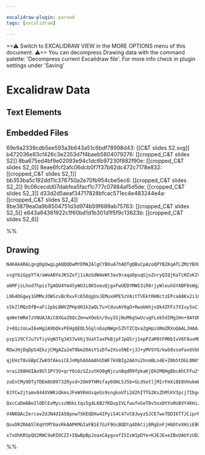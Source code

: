 ```yaml
---

excalidraw-plugin: parsed
tags: [excalidraw]

---
```

==⚠  Switch to EXCALIDRAW VIEW in the MORE OPTIONS menu of this document. ⚠== You can decompress Drawing data with the command palette: 'Decompress current Excalidraw file'. For more info check in plugin settings under 'Saving'


# Excalidraw Data
## Text Elements
## Embedded Files
69e9a2339cdb5ee593a3b643a51c6bdf78998d43: [[C&T slides S2.svg]]
b472036e83cf426c3e2353d7f4baeb5804079276: [[cropped_C&T slides S2]]
8ba675ed4bf9e02093e94c1dc6b97230f882f90e: [[cropped_C&T slides S2_0]]
8eae6fcf2afc06dcb0f7f37b62dc472c7178e832: [[cropped_C&T slides S2_1]]
bb353ba5c192dd11c376750a2e70fb954cbe5ec6: [[cropped_C&T slides S2_2]]
9c06cecdd07dabfea5facf1c777c07884af5d5de: [[cropped_C&T slides S2_3]]
d33d2d5aeaf34717828bfcac571ec4e483244e4a: [[cropped_C&T slides S2_4]]
8be3879ea0a9b8504751d3d974b59f689ab75763: [[cropped_C&T slides S2_5]]
e643a64361922c1f60bd1d1b301d1f5f9c13623b: [[cropped_C&T slides S2_6]]

%%
## Drawing
```compressed-json
N4KAkARALgngDgUwgLgAQQQDwMYEMA2AlgCYBOuA7hADTgQBuCpAzoQPYB2KqATLZMzYBXUtiRoIACyhQ4zZAHoFAc0JRJQgEYA6bGwC2CgF7N6hbEcK4OCtptbErHALRY8RMpWdx8Q1TdIEfARcZgRmBShcZQUebQBmbQAGGjoghH0EDihmbgBtcDBQMBKIEm4INgoAVgA2NhgYfVSSyFhECsJ9aKR+UsxuZwBOau1q+Nr4gEYAdmqZmZ4ADmqh

vsgYbiGppYT4/aWeABYeJKSZofj1iAoSdW4eWt3ax9raqaOpuqGjoZnryQIQjKaTcHZxKZvGZLS7HIY8bbXazKYLcJLXZhQUhsADWCAAwmx8GxSBUAMRnSkpa6aXDYHHKbFCDjEQnE0kSLHWZhwXCBbItUoAM0I+HwAGVYKiJJI6RpAoKBFjcQgAOp3SRgjHKvGSmDS9CCDyKiBMkEccK5NBTa5sXnYNSba1na5MlkW5hW1AcIRijEIBDEbjQ6or

a6MFjsLhod7hpisTgAOU4Ym4SyWU3i8KSoeuQjgxFwUEDYMWS3iR0rjyWleuhGYABF0sWg2ghQQwtdGcI4ABJYhevIAXRpwhZAFFgplsoOR4VIEQODjuD6/fOIMT6SW2x2ENcRcF+xVNEdFkkJghy9ghSdath4ggePFxsQZjfaQhNKGkkdzvCZrUJrMO44ioAUrRgDa86QfOc6tGULJYBUuAzBAhQAL59MUpTlBIQwAKrFviCAANJGCa7SgWU3TK

L064DGgwy1GMMxJOWSzvBcRxvFc65OqgUxJEMuxHPE5zVAitTVEktRHNctzEPcaA8Kx2i1CMrEVn8SSQrW66AsCoLWksSTaAslZTFMyzVFWfxIhwKKgei66YtieJsiS5JUmcJq0vS3bMqyRKeZy5AcDyfJZFAJoHhKUpUbK2DynR8GuSq6qKZq1ram5CB6gaEBGuUrrCOalpauudp0o6YIuuubrEB6Xqrvg/rbqgXE8Hw64Rgm0YCZMcaRkmKagT

s5kZlMQzOfB+aFi2pbLBWVZPHp8H1k2wQLTu+CduuAV9gO+RwaUmhjsQk4ZFFs7XIuy5oC1t1sFuraoO2u17uuB4IEeEhLLStRzIGRyaEKQwIEkpyXAgPzYFMxDYLUmh/E+SRCumPBg0kKWlMBBCgeBrRQRBUywXWiEMeguBLGhJSYYU2GQLh6DEA2cAAFKaPotRCBR8BUV0PQmpTTHaBxPCzMc+zVFNU3XPxVnQskjznMtz5Cd18EKUpvAzFM2g

qeWetWRm7zVNUAJAiC0XGaZ8QcZm+wXOeEn/OuyIGjNuM6gSwUcugFLeb5dIMg1Hn+9AYURfy0X7qKcX6glcoiDjSq5RlOvE97uX5VRRVBiVfiSE1FXwVVDqwLVXuQA1JcPb6rUuQGr3PibQ19dwFbt1GyYcKm1qXKxsInHmBZFu1kvlpWt41nJ64bc27XvXt8EHf2N3rmdgWXdOOTHbdhBLiuDdPS93DL598Hfb96BLCECC1EK148LgT8yQjmho

2+8QzJoLwI6eHg2A9bQkvPEHgQEQL5GglnEopNWgnSZhTZCQxaZgHpiURmZRXoQAALJHAAJrYETOONguC+YdAkILWiwtBhDGYoJY2MwTgTGOBxeWYIjh1G0PCJ8esTLLEBprUo2ssq8HUmZJ4jxLJsR/giS2hkbYCQzAkEYMI/iCQEWtUoHsnI5RVOHLyQcaQhwCiyQxoVuS8hjjFeOucKiJWSkBH2GcxGwMKj7exEh84mjNMXcq2VKr2hqs6aup

pzp129CfJu7VfiyVqN3Tg3A57wV6j3UaYIaxPkBjpFJpQ5rj1epPZaM9tFM0bIvV6F8uxMkOhveCW8JxTmuvvdcd1j5rngpuPEVTdxx0PDgzQmhnzxFpNUOG8JiDEEsveACcwki4B4AgViQpkY2WwJoBA1QECI0gfjaBJN1gwQQeTYgSEJC4AAIJoIwUUeeOCjiqlIBwKYuCYBTAoQLGiqcIAixGDw6a0JoQ/3PCsdxCtJjMWOBJWSOw/gwgSeuU

RDwJHjDqDpS4EkzjCMgAZa2mT9bm2OAsYSzDfw2Xso5NE+j3J+yMVSYO/kw50sseFaxUVbFii8egRxKdnHpw1KXbOKpuWFSJMVeqpV/GeiFZAcuISBJ1XgrXAJUTOm42bp3DFiT+r7B1b3fuAkxLjB0hmJYo95oTzLCU6sXC6wVK2kvPp+1anr1aQ086O8WloGHAfI+9d1ULmej08+zqr6ih+jgoY2AZJiGwFM84hZQYhGqO2a8UxgELBjdCGsr9

qjEHzT8vGBpCZwKOfAkoiCEJnMphAXAAAhG5WF7kVBIg2AAYu2hsmBLn4E+Z0b5tDGL0NUYDeYrEAJcIkhw4yXweFTXEm8CWiwcU3EFcpVSFY5ifEBrCke+krZGWUfrM4iwdhCWmKGCl7sHKexpb7dk9LKSMtDudCx6AuRssigKfpCcCq8oVPe1xsqPE53ihUHxhcyoysCWXYJldQmF3dKqx6MTXrpmmDq5JeTIBpJGn3MaOZ7ZS1zOuAp20BLWu

nrai288HUIAo9Ul1PY3U+qrY0i6zSZzutKO0gNjcunBqdR9fpkaKjEH2MQHgBbcAhCFFu2Yhx/pPzpPMKYOyjgICOOWY4mmji4D2SWmB5aybz2QRc/ETaGbrkogOoWWG0ALH1RkxzP50xDGEqc85VNxwmgXo63pImW0SFVJIVU+mhQIAoEIBs44GwwB4EQlSuDagAA1OV/qTklPlQH10CXvaKyDkqi6RPcfKhDiqwm6OpfRbg6lTKhnoVi+hkMhI

zoEnCMy9DTyTDEm8U89732Rysd+2Om9THMsfay6OHL5J5b+GLdSetljMIrFmXi8E8VHukmEsI7UXiXG4lImpLGjpsf3OQTIN9UPKoiSh6JHrt5cb3udsjY8KPFKrNJL4q6+NqoE7xoTgWV7eyLEIL0EBEAskPsoTlYmJDqRhos/Y0biBfgDKseIuBRmySxzLRGmhiBCmhB5pYxBRKGYJsZmBsEMLNvWjgn8LIABamhcEABl+1UMHdcP5UKTI/2mi

8JYCwJjtamv844XVWKiQkmsJFeWVKmUsqeGs9sngkoUfi2d2hITTG2KsZhMlKV3pcj7IbgcGUmKZW+llH6o7sp/V9Ox4GZTJ0A2bgVmUQNpV1K7w04qC7Feg16Mr8GFZKtKCqmD/22rocWJ8BzRqcMMHjOkgjpZBKfG0/u2a72rVLWo6tWj616OMbDaUNeZ2wLsc9c9+pvHD73Vj20oHoagvhoGRUf6CB7YXBCAsoYmgVg/jmPDeIxA/gg1WEKJ4

QxcCaDmABeIlODlExMycszNbkLtqs5g4L6B2fKDvpIVLfwufoGoT8v5oxDtYoRU8VY4KHizCONoT4bF4TwlYderWiuJEsIyQmQ2S/Al6lBbZKI7D6zC5iT0LLYS4m56Ke4GJ24QCW7PrW6vqBRDafozZO6d6ZYOLu5FouJ5buK+55T+5irGhQbSqh62jh5VxIaNT3aBqFSapoBcLHBJ4fDuJ4YcAGpjSGzSQgIp7kYF5TwrQ1hgHlKbQMbCYg6QB

V4N6QAcZercavZdJN4dIA5Bpnw7SKEQDXw4IPyiS4C47vC8Jwyz5JCE7wxTDDI6TTJCiprRqZgvCjKr4+rU4kymbrTmZUwADiNy4AcEdacAcAko483A2E0AgImQFQRA+KfQDAhAUW9aE2tuU2AcQouReRgoEA2AIgMcvYxY+gkouUFu6m1ROMhRxRUUpRGQGRNu2BqBZIeR+RKRRRpAJRZR7aLuicEGgeBR3RvRGQFR6UiuXR9R2QjR5RniVBRWp

QoxDRZRAASlKqVtMT0asRkAAPKMGIaFB1E7GzF9GcBQDtq4D6Cij8RgEnFjH6DtoXHiiEBGCgSnDbGPEAAqWAUAvawI/UG4CAQoY2yxMxUAcxURpA/xPRVQgIuAr0N2kAKxZxGQ44LIlycJFACJOCfI2IVAKRwE2IYo6WjmpwCQP43EOYv4iwzCRJ2AJJ+ABCgwXCMwyQjCLwVJIw54KRRgbABgMRPUBAQgTkYwdOxxqJkJ6xd2Me4SgUBRjIJAr

x7xOhKRSpQU2RWC9aRIOCZI+IQwBpBpJoaxCAygvofI5IcW1pDYe+KJEJExeIBxUAUYzUD2kAcAgQZgwgzAgRpAypbxoEyJRhl2CAppiE/pDkQp8EWQC+wQr0WIop1w2ARAcA3AiZl8pQHA1xoEGZtoQgUAi4uZpAopEppQdgAAVjsjkOKNmXALgmwGchiXGQoQgOABgkYRGl6MAOhCAOhEAA===
```
%%